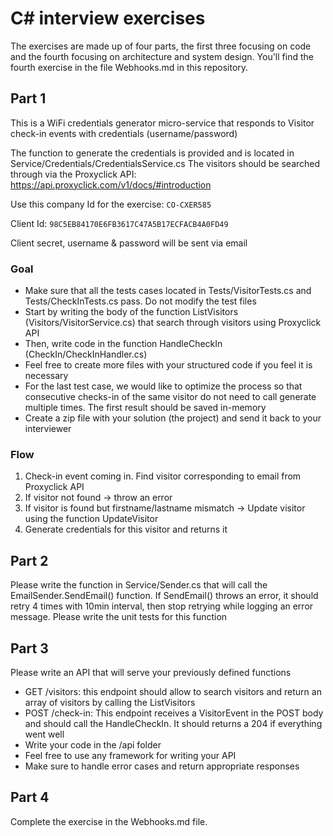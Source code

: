 # C# interview exercises

The exercises are made up of four parts, the first three focusing on code and the fourth focusing on architecture and system design.
You'll find the fourth exercise in the file Webhooks.md in this repository.

## Part 1

This is a WiFi credentials generator micro-service that responds to Visitor check-in events with credentials (username/password)

The function to generate the credentials is provided and is located in Service/Credentials/CredentialsService.cs The visitors should be searched through via the Proxyclick API: https://api.proxyclick.com/v1/docs/#introduction

Use this company Id for the exercise: `CO-CXER585`

Client Id: `98C5EB84170E6FB3617C47A5B17ECFACB4A0FD49`

Client secret, username & password will be sent via email

### Goal

- Make sure that all the tests cases located in Tests/VisitorTests.cs and Tests/CheckInTests.cs pass. Do not modify the test files
- Start by writing the body of the function ListVisitors (Visitors/VisitorService.cs) that search through visitors using Proxyclick API
- Then, write code in the function HandleCheckIn (CheckIn/CheckInHandler.cs)
- Feel free to create more files with your structured code if you feel it is necessary
- For the last test case, we would like to optimize the process so that consecutive checks-in of the same visitor do not need to call generate multiple times. The first result should be saved in-memory
- Create a zip file with your solution (the project) and send it back to your interviewer

### Flow

1. Check-in event coming in. Find visitor corresponding to email from Proxyclick API
1. If visitor not found -> throw an error
1. If visitor is found but firstname/lastname mismatch -> Update visitor using the function UpdateVisitor
1. Generate credentials for this visitor and returns it

## Part 2

Please write the function in Service/Sender.cs that will call the EmailSender.SendEmail() function. If SendEmail() throws an error, it should retry 4 times with 10min interval, then stop retrying while logging an error message. Please write the unit tests for this function

## Part 3

Please write an API that will serve your previously defined functions

- GET /visitors: this endpoint should allow to search visitors and return an array of visitors by calling the ListVisitors
- POST /check-in: This endpoint receives a VisitorEvent in the POST body and should call the HandleCheckIn. It should returns a 204 if everything went well
- Write your code in the /api folder
- Feel free to use any framework for writing your API
- Make sure to handle error cases and return appropriate responses

## Part 4

Complete the exercise in the Webhooks.md file.
